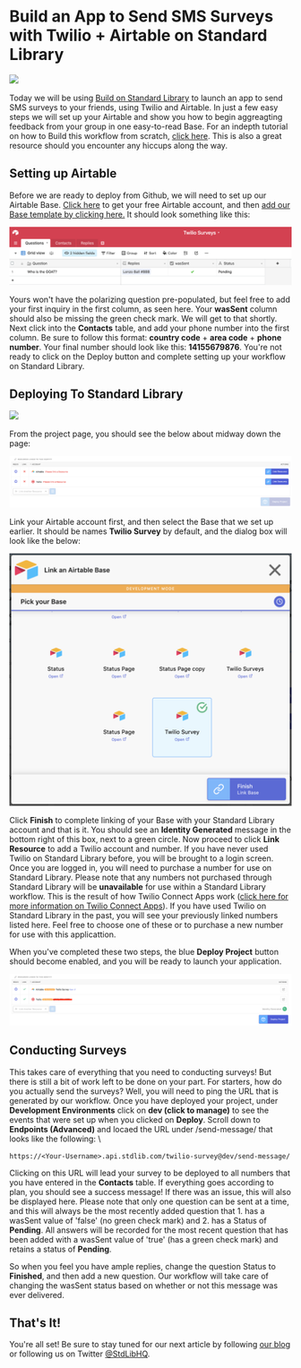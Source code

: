 # Build an App to Send SMS Surveys with Twilio + Airtable on Standard Library
[<img src="https://deploy.stdlib.com/static/images/deploy.svg" width="192">](https://deploy.stdlib.com/)

Today we will be using [Build on Standard Library](https://build.stdlib.com) to launch an app to send SMS surveys to your friends, using Twilio and Airtable. In just a few easy steps we will set up your Airtable and show you how to begin aggreagting feedback from your group in one easy-to-read Base. For an indepth tutorial on how to Build this workflow from scratch, [click here](https://medium.com/@brimm_reaper/build-an-app-to-send-sms-surveys-with-twilio-airtable-on-standard-library-ef5be1cd4f0b). This is also a great resource should you encounter any hiccups along the way.

## Setting up Airtable
Before we are ready to deploy from Github, we will need to set up our Airtable Base. [Click here](https://www.airtable.com) to get your free Airtable account, and then [add our Base template by clicking here.](https://airtable.com/addBaseFromShare/shrf3W1JpexdDzfio) It should look something like this:

![setup page](/readme/images/setup.png)

Yours won't have the polarizing question pre-populated, but feel free to add your first inquiry in the first column, as seen here. Your **wasSent** column should also be missing the green check mark. We will get to that shortly. Next click into the **Contacts** table, and add your phone number into the first column. Be sure to follow this format: **country code** + **area code** + **phone number**. Your final number should look like this: **14155679876**. You're not ready to click on the Deploy button and complete setting up your workflow on Standard Library.

## Deploying To Standard Library
[<img src="https://deploy.stdlib.com/static/images/deploy.svg" width="192">](https://deploy.stdlib.com/)

From the project page, you should see the below about midway down the page:

![link resources](/readme/images/link-resources.png)

Link your Airtable account first, and then select the Base that we set up earlier. It should be names **Twilio Survey** by default, and the dialog box will look like the below:

![airtable bases](/readme/images/airtable-bases.png)

Click **Finish** to complete linking of your Base with your Standard Library account and that is it. You should see an **Identity Generated** message in the bottom right of this box, next to a green circle. Now proceed to click **Link Resource** to add a Twilio account and number. If you have never used Twilio on Standard Library before, you will be brought to a login screen. Once you are logged in, you will need to purchase a number for use on Standard Library. Please note that any numbers not purchased through Standard Library will be **unavailable** for use within a Standard Library workflow. This is the result of how Twilio Connect Apps work ([click here for more information on Twilio Connect Apps](https://www.twilio.com/docs/iam/connect)). If you have used Twilio on Standard Library in the past, you will see your previously linked numbers listed here. Feel free to choose one of these or to purchase a new number for use with this applicattion.

When you've completed these two steps, the blue **Deploy Project** button should become enabled, and you will be ready to launch your application.

![deploy button activate](/readme/images/deploy.png)

## Conducting Surveys
This takes care of everything that you need to conducting surveys! But there is still a bit of work left to be done on your part. For starters, how do you actually send the surveys? Well, you will need to ping the URL that is generated by our workflow. Once you have deployed your project, under **Development Environments** click on **dev (click to manage)** to see the events that were set up when you clicked on **Deploy**. Scroll down to **Endpoints (Advanced)** and locaed the URL under /send-message/ that looks like the following: \

```
https://<Your-Username>.api.stdlib.com/twilio-survey@dev/send-message/
```

Clicking on this URL will lead your survey to be deployed to all numbers that you have entered in the **Contacts** table. If everything goes according to plan, you should see a success message! If there was an issue, this will also be displayed here. Please note that only one question can be sent at a time, and this will always be the most recently added question that 1. has a wasSent value of 'false' (no green check mark) and 2. has a Status of **Pending**. All answers will be recorded for the most recent question that has been added with a wasSent value of 'true' (has a green check mark) and retains a status of **Pending**.

So when you feel you have ample replies, change the question Status to **Finished**, and then add a new question. Our workflow will take care of changing the wasSent status based on whether or not this message was ever delivered.

## That's It!
You're all set! Be sure to stay tuned for our next article by following [our blog](https://stdlib.com/blog) or following us on Twitter [@StdLibHQ](https://www.twitter.com/StdLibHQ).
